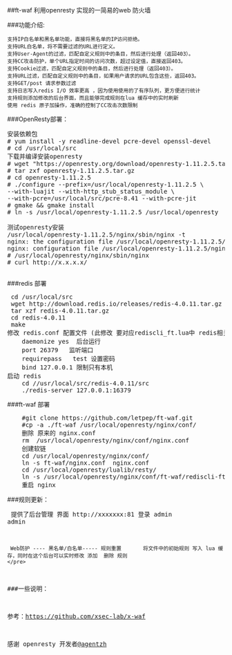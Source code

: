 ##ft-waf
    利用openresty 实现的一简易的web 防火墙
    
###功能介绍:
    	
	支持IP白名单和黑名单功能，直接将黑名单的IP访问拒绝。
    支持URL白名单，将不需要过滤的URL进行定义。
    支持User-Agent的过滤，匹配自定义规则中的条目，然后进行处理（返回403）。
    支持CC攻击防护，单个URL指定时间的访问次数，超过设定值，直接返回403。
    支持Cookie过滤，匹配自定义规则中的条目，然后进行处理（返回403）。
    支持URL过滤，匹配自定义规则中的条目，如果用户请求的URL包含这些，返回403。
    支持GET/post 请求参数过滤
    支持日志写入redis I/O 效率更高 ，因为使用使用的了有序队列，更方便进行统计 
    支持规则添加修改的后台界面，而且能够完成规则在lua 缓存中的实时刷新
    使用 redis 原子加操作，准确的控制了CC攻击次数限制
    




###OpenResty部署：


<pre>
安装依赖包
# yum install -y readline-devel pcre-devel openssl-devel
# cd /usr/local/src
下载并编译安装openresty
# wget "https://openresty.org/download/openresty-1.11.2.5.tar.gz"
# tar zxf openresty-1.11.2.5.tar.gz
# cd openresty-1.11.2.5
# ./configure --prefix=/usr/local/openresty-1.11.2.5 \
--with-luajit --with-http_stub_status_module \
--with-pcre=/usr/local/src/pcre-8.41 --with-pcre-jit
# gmake && gmake install
# ln -s /usr/local/openresty-1.11.2.5 /usr/local/openresty

测试openresty安装
/usr/local/openresty-1.11.2.5/nginx/sbin/nginx -t
nginx: the configuration file /usr/local/openresty-1.11.2.5/nginx/conf/nginx.conf syntax is ok
nginx: configuration file /usr/local/openresty-1.11.2.5/nginx/conf/nginx.conf test is successful
# /usr/local/openresty/nginx/sbin/nginx
# curl http://x.x.x.x/

</pre>
###redis 部署
<pre>
 cd /usr/local/src
 wget http://download.redis.io/releases/redis-4.0.11.tar.gz
 tar xzf redis-4.0.11.tar.gz
 cd redis-4.0.11
 make
修改 redis.conf 配置文件 (此修改 要对应rediscli_ft.lua中 redis相关访问配置)
    daemonize yes  后台运行
    port 26379   监听端口
    requirepass   test 设置密码 
    bind 127.0.0.1 限制只有本机
启动 redis
    cd //usr/local/src/redis-4.0.11/src
    ./redis-server 127.0.0.1:16379
</pre>

###ft-waf 部署
<pre>
    #git clone https://github.com/letpep/ft-waf.git
    #cp -a ./ft-waf /usr/local/openresty/nginx/conf/
    删除 原来的 nginx.conf  
    rm  /usr/local/openresty/nginx/conf/nginx.conf
    创建软链
    cd /usr/local/openresty/nginx/conf/
    ln -s ft-waf/nginx.conf  nginx.conf
    cd /usr/local/openresty/lualib/resty/
    ln -s /usr/local/openresty/nginx/conf/ft-waf/rediscli-ft.lua   rediscli-ft.lua
    重启 nginx
</pre>



###规则更新：
    <pre>
     提供了后台管理 界面 http://xxxxxxx:81    登录  admin  admin
     
     Web防护 ---- 黑名单/白名单----- 规则重置       将文件中的初始规则 写入 lua 缓存，同时在这个后台可以实时修改 添加  删除 规则
    </pre>

###一些说明：



参考：https://github.com/xsec-lab/x-waf

感谢 openresty 开发者[@agentzh](https://github.com/agentzh/)
